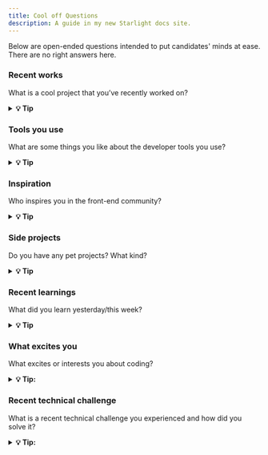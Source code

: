 ```yaml
---
title: Cool off Questions
description: A guide in my new Starlight docs site.
---
```



Below are open-ended questions intended to put candidates' minds at ease. There are no right answers here.



### Recent works
What is a cool project that you’ve recently worked on?

<details>
<summary><strong>💡 Tip</strong></summary>
<div style="background-color: rgba(100, 108, 255, 0.16); padding: 10px; margin-bottom: 10px; color: #fff; font-size: 14px; font-weight: 500;">
<p> Not Available</p>
</div>
</details>

### Tools you use
What are some things you like about the developer tools you use?
<details>
<summary><strong>💡 Tip</strong></summary>
<div style="background-color: rgba(100, 108, 255, 0.16); padding: 10px; margin-bottom: 10px; color: #fff; font-size: 14px; font-weight: 500;">
<p> talk about Vscode, pyCharm,  Git, postman etc</p>
</div>
</details>

### Inspiration
Who inspires you in the front-end community?

<details>
<summary><strong>💡 Tip</strong></summary>
<div style="background-color: rgba(100, 108, 255, 0.16); padding: 10px; margin-bottom: 10px; color: #fff; font-size: 14px; font-weight: 500;">
<p>  Could be a YouTuber, friend, or relative. Discuss how their actions or the impact they have on their projects inspire you.</p>
</div>
</details>

### Side projects
Do you have any pet projects? What kind?

<details>
<summary><strong>💡 Tip</strong></summary>
<div style="background-color: rgba(100, 108, 255, 0.16); padding: 10px; margin-bottom: 10px; color: #fff; font-size: 14px; font-weight: 500;">
<p> NA </p>
</div>
</details>

### Recent learnings
What did you learn yesterday/this week?

<details>
<summary><strong>💡 Tip</strong></summary>
<div style="background-color: rgba(100, 108, 255, 0.16); padding: 10px; margin-bottom: 10px; color: #fff; font-size: 14px; font-weight: 500;">
<p>  NA </p>
</div>
</details>

### What excites you

What excites or interests you about coding?

<details>
<summary><strong>💡 Tip:</strong></summary>
<div style="background-color: rgba(100, 108, 255, 0.16); padding: 10px; margin-bottom: 10px; color: #fff; font-size: 14px; font-weight: 500;">
<p>  Coding is infinitely scalable work </p>
</div>
</details>

### Recent technical challenge
What is a recent technical challenge you experienced and how did you solve it?

<details>
<summary><strong>💡 Tip:</strong></summary>
<div style="background-color: rgba(100, 108, 255, 0.16); padding: 10px; margin-bottom: 10px; color: #fff; font-size: 14px; font-weight: 500;">
<p> Where did you got stuck last week, technically ?  </p>
</div>
</details>
